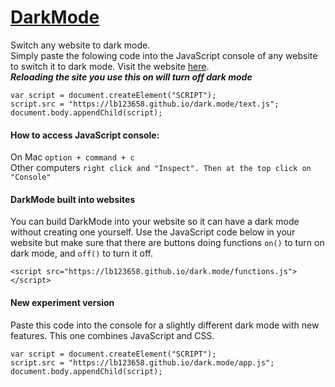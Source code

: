 # [DarkMode](https://lb123658.github.io/dark.mode/)
Switch any website to dark mode.\
Simply paste the folowing code into the JavaScript console of any website to switch it to dark mode. Visit the website [here](https://lb123658.github.io/dark.mode/).\
_**Reloading the site you use this on will turn off dark mode**_
```
var script = document.createElement("SCRIPT");
script.src = "https://lb123658.github.io/dark.mode/text.js";
document.body.appendChild(script);
```
#### How to access JavaScript console:
On Mac ```option + command + c```\
Other computers ```right click and "Inspect". Then at the top click on "Console"```
#### DarkMode built into websites
You can build DarkMode into your website so it can have a dark mode without creating one yourself. Use the JavaScript code below in your website but make sure that there are buttons doing functions ```on()``` to turn on dark mode, and ```off()``` to turn it off.
```
<script src="https://lb123658.github.io/dark.mode/functions.js"></script>
```
#### New experiment version
Paste this code into the console for a slightly different dark mode with new features. This one combines JavaScript and CSS.
```
var script = document.createElement("SCRIPT");
script.src = "https://lb123658.github.io/dark.mode/app.js";
document.body.appendChild(script);
```
